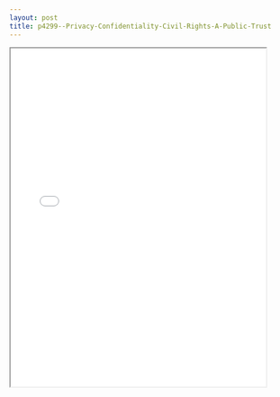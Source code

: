 ```yaml
---
layout: post
title: p4299--Privacy-Confidentiality-Civil-Rights-A-Public-Trust
---
```


<div class="pdf-container">
<iframe src="/ea/assets/pdfs/p4299--Privacy-Confidentiality-Civil-Rights-A-Public-Trust.pdf" height="600" width="90%" allowFullScreen="true"></iframe>
</div>

